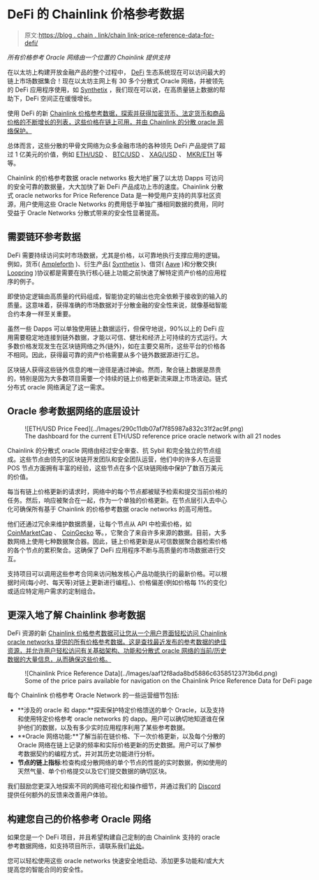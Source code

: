 # DeFi 的 Chainlink 价格参考数据

> 原文:[https://blog . chain . link/chain link-price-reference-data-for-defi/](https://blog.chain.link/chainlink-price-reference-data-for-defi/)

*所有价格参考 Oracle 网络由一个位置的 Chainlink 提供支持*

在以太坊上构建开放金融产品的整个过程中， [DeFi](https://defi.chain.link/) 生态系统现在可以访问最大的链上市场数据集合！现在以太坊主网上有 30 多个分散式 Oracle 网络，并被领先的 DeFi 应用程序使用，如 [Synthetix](https://blog.synthetix.io/chainlink-decentralizes-first-wave-of-synthetix-price-feeds/) ，我们现在可以说，在高质量链上数据的帮助下，DeFi 空间正在缓慢增长。

使用 DeFi 的新 [Chainlink 价格参考数据，探索并获得加密货币、法定货币和商品价格的不断增长的列表，这些价格在链上可用，并由 Chainlink 的分散 oracle 网络保护。](https://feeds.chain.link/)

总体而言，这些分散的甲骨文网络为众多金融市场的各种领先 DeFi 产品提供了超过 1 亿美元的价值，例如 [ETH/USD](https://feeds.chain.link/eth-usd) 、 [BTC/USD](https://feeds.chain.link/btc-usd) 、 [XAG/USD](https://feeds.chain.link/xag-usd) 、 [MKR/ETH](https://feeds.chain.link/mkr-eth) 等等。

Chainlink 的价格参考数据 oracle networks 极大地扩展了以太坊 Dapps 可访问的安全可靠的数据量，大大加快了新 DeFi 产品成功上市的速度。Chainlink 分散式 oracle networks for Price Reference Data 是一种受用户支持的共享社区资源，用户使用这些 Oracle Networks 的费用低于单独广播相同数据的费用，同时受益于 Oracle Networks 分散式带来的安全性显著提高。

## 需要链环参考数据

DeFi 需要持续访问实时市场数据，尤其是价格，以可靠地执行支撑应用的逻辑。例如，货币( [Ampleforth](https://medium.com/ampleforth/the-ampleforth-chainlink-oracle-integration-is-going-live-16053ccdebd5) )、衍生产品( [Synthetix](https://www.youtube.com/watch?v=YWR3qENDebg) )、借贷( [Aave](https://medium.com/aave/the-aave-oracle-network-powered-by-chainlink-is-now-live-45bb8a5a8c4e) )和分散交换( [Loopring](https://medium.com/loopring-protocol/chainlink-and-loopring-collaborate-on-oracles-for-zkrollup-dex-protocol-c1c8094afc27) )协议都是需要在执行核心链上功能之前快速了解特定资产价格的应用程序的例子。

即使协定逻辑由高质量的代码组成，智能协定的输出也完全依赖于接收到的输入的质量。这意味着，获得准确的市场数据对于分散金融的安全性来说，就像基础智能合约本身一样至关重要。

虽然一些 Dapps 可以单独使用链上数据运行，但保守地说，90%以上的 DeFi 应用需要稳定地连接到链外数据，才能以可信、健壮和经济上可持续的方式运行。大多数价格发现发生在区块链网络之外(链外)，如在主要交易所，这些平台的价格各不相同。因此，获得最可靠的资产价格需要从多个链外数据源进行汇总。

区块链人获得这些链外信息的唯一途径是通过神谕。然而，聚合链上数据是昂贵的，特别是因为大多数项目需要一个持续的链上价格更新流来跟上市场波动。链式分布式 oracle 网络满足了这一需求。

## Oracle 参考数据网络的底层设计

<figure id="attachment_508" aria-describedby="caption-attachment-508" style="width: 1501px" class="wp-caption alignnone">![ETH/USD Price Feed](../Images/290c11db07af7f85987a832c31f2ac9f.png)

<figcaption id="caption-attachment-508" class="wp-caption-text">The dashboard for the current ETH/USD reference price oracle network with all 21 nodes</figcaption>

</figure>

Chainlink 的分散式 oracle 网络由经过安全审查、抗 Sybil 和完全独立的节点组成。这些节点由领先的区块链开发团队和安全团队运营，他们中的许多人在运营 POS 节点方面拥有丰富的经验，这些节点在多个区块链网络中保护了数百万美元的价值。

每当有链上价格更新的请求时，网络中的每个节点都被赋予检索和提交当前价格的任务。然后，响应被聚合在一起，作为一个单独的价格更新。在节点层引入去中心化可确保所有基于 Chainlink 的价格参考数据 oracle networks 的高可用性。

他们还通过冗余来维护数据质量，让每个节点从 API 中检索价格，如 [CoinMarketCap](https://docs.chain.link/docs/coinmarketcap-chainlink-ethereum-mainnet) 、 [CoinGecko](https://blog.coingecko.com/coingecko-to-provide-cryptocurrency-market-data-for-chainlink/) 等。，它聚合了来自许多来源的数据。目前，大多数网络上使用七种数据聚合器。因此，链上价格更新是从可信数据聚合器检索价格的各个节点的累积聚合。这确保了 DeFi 应用程序不断与高质量的市场数据进行交互。

支持项目可以调用这些参考合同来访问触发核心产品功能执行的最新价格。可以根据时间(每小时、每天等)对链上更新进行编程。)、价格偏差(例如价格每 1%的变化)或适应特定用户需求的定制组合。

## 更深入地了解 Chainlink 参考数据

DeFi 资源的新 [Chainlink 价格参考数据可让您从一个用户界面轻松访问 Chainlink oracle networks 提供的所有价格参考数据。这是查找最近发布的参考数据的绝佳资源，并允许用户轻松访问有关基础架构、功能和分散式 oracle 网络的当前/历史数据的大量信息，从而确保这些价格。](https://feeds.chain.link/)

<figure id="attachment_510" aria-describedby="caption-attachment-510" style="width: 1987px" class="wp-caption aligncenter">![Chainlink Price Reference Data](../Images/aaf12f8ada8bd5886c635851237f3b6d.png)

<figcaption id="caption-attachment-510" class="wp-caption-text">Some of the price pairs available for navigation on the Chainlink Price Reference Data for DeFi page</figcaption>

</figure>

每个 Chainlink 价格参考 Oracle Network 的一些运营细节包括:

*   **涉及的 oracle 和 dapp:**探索保护特定价格馈送的单个 Oracle，以及支持和使用特定价格参考 oracle networks 的 dapp。用户可以确切地知道谁在保护他们的数据，以及有多少实时应用程序利用了某些参考数据。
*   **Oracle 网络功能:**了解当前在链价格、下一次价格更新，以及每个分散的 Oracle 网络在链上记录的频率和实际价格更新的历史数据。用户可以了解参考数据契约的编程方式，并对其历史功能进行分析。
*   **节点的链上指标**:检查构成分散网络的单个节点的性能的实时数据，例如使用的天然气量、单个价格提交以及它们提交数据的确切区块。

我们鼓励您更深入地探索不同的网络可视化和操作细节，并通过我们的 [Discord](https://discordapp.com/invite/aSK4zew) 提供任何额外的反馈来改善用户体验。

## 构建您自己的价格参考 Oracle 网络

如果您是一个 DeFi 项目，并且希望构建自己定制的由 Chainlink 支持的 oracle 参考数据网络，如支持项目所示，请联系我们[此处](https://chainlinkcommunity.typeform.com/to/XcgLVP)。

您可以轻松使用这些 oracle networks 快速安全地启动、添加更多功能和/或大大提高您的智能合同的安全性。